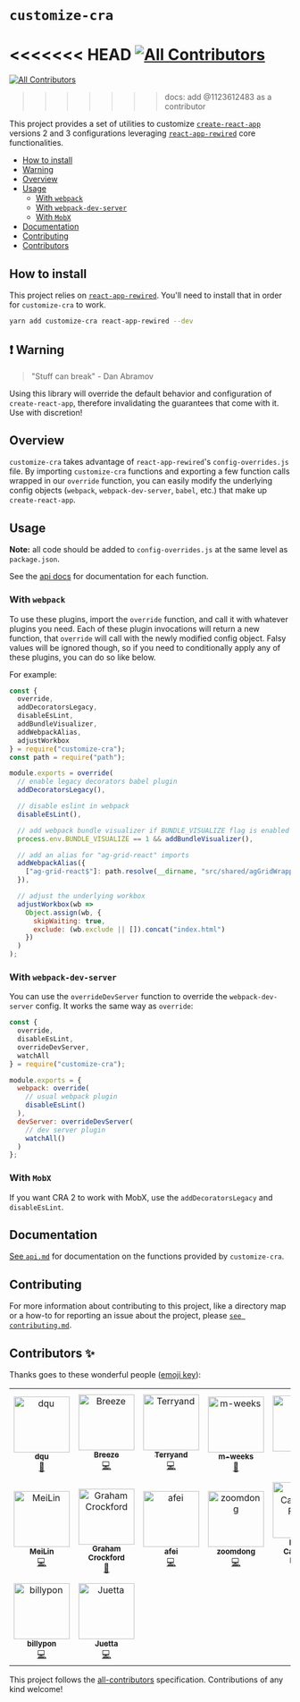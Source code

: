 # `customize-cra`

<<<<<<< HEAD
[![All Contributors](https://img.shields.io/badge/all_contributors-16-orange.svg?style=flat-square)](#contributors-)
=======
[![All Contributors](https://img.shields.io/badge/all_contributors-12-orange.svg?style=flat-square)](#contributors-)
>>>>>>> docs: add @1123612483 as a contributor

This project provides a set of utilities to customize [`create-react-app`](https://github.com/facebook/create-react-app) versions 2 and 3 configurations leveraging [`react-app-rewired`](https://github.com/timarney/react-app-rewired/) core functionalities.

- [How to install](#how-to-install)
- [Warning](#warning)
- [Overview](#overview)
- [Usage](#usage)
  - [With `webpack`](#with-webpack)
  - [With `webpack-dev-server`](#with-webpack-dev-server)
  - [With `MobX`](#with-mobx)
- [Documentation](#documentation)
- [Contributing](#contributing)
- [Contributors](#contributors)

## How to install

This project relies on [`react-app-rewired`](https://github.com/timarney/react-app-rewired/). You'll need to install that in order for `customize-cra` to work.

```bash
yarn add customize-cra react-app-rewired --dev
```

## ❗ Warning

> "Stuff can break"
> \- Dan Abramov

Using this library will override the default behavior and configuration of `create-react-app`, therefore invalidating the guarantees that come with it. Use with discretion!

## Overview

`customize-cra` takes advantage of `react-app-rewired`'s `config-overrides.js` file. By importing `customize-cra` functions and exporting a few function calls wrapped in our `override` function, you can easily modify the underlying config objects (`webpack`, `webpack-dev-server`, `babel`, etc.) that make up `create-react-app`.

## Usage

**Note:** all code should be added to `config-overrides.js` at the same level as `package.json`.

See the [api docs](api.md) for documentation for each function.

### With `webpack`

To use these plugins, import the `override` function, and call it with whatever plugins you need. Each of these plugin invocations will return a new function, that `override` will call with the newly modified config object. Falsy values will be ignored though, so if you need to conditionally apply any of these plugins, you can do so like below.

For example:

```js
const {
  override,
  addDecoratorsLegacy,
  disableEsLint,
  addBundleVisualizer,
  addWebpackAlias,
  adjustWorkbox
} = require("customize-cra");
const path = require("path");

module.exports = override(
  // enable legacy decorators babel plugin
  addDecoratorsLegacy(),

  // disable eslint in webpack
  disableEsLint(),

  // add webpack bundle visualizer if BUNDLE_VISUALIZE flag is enabled
  process.env.BUNDLE_VISUALIZE == 1 && addBundleVisualizer(),

  // add an alias for "ag-grid-react" imports
  addWebpackAlias({
    ["ag-grid-react$"]: path.resolve(__dirname, "src/shared/agGridWrapper.js")
  }),

  // adjust the underlying workbox
  adjustWorkbox(wb =>
    Object.assign(wb, {
      skipWaiting: true,
      exclude: (wb.exclude || []).concat("index.html")
    })
  )
);
```

### With `webpack-dev-server`

You can use the `overrideDevServer` function to override the `webpack-dev-server` config. It works the same way as `override`:

```js
const {
  override,
  disableEsLint,
  overrideDevServer,
  watchAll
} = require("customize-cra");

module.exports = {
  webpack: override(
    // usual webpack plugin
    disableEsLint()
  ),
  devServer: overrideDevServer(
    // dev server plugin
    watchAll()
  )
};
```

### With `MobX`

If you want CRA 2 to work with MobX, use the `addDecoratorsLegacy` and `disableEsLint`.

## Documentation

[See `api.md`](api.md) for documentation on the functions provided by `customize-cra`.

## Contributing

For more information about contributing to this project, like a directory map or a how-to for reporting an issue about the project, please [`see contributing.md`](contributing.md).

## Contributors ✨

Thanks goes to these wonderful people ([emoji key](https://allcontributors.org/docs/en/emoji-key)):

<!-- ALL-CONTRIBUTORS-LIST:START - Do not remove or modify this section -->
<!-- prettier-ignore-start -->
<!-- markdownlint-disable -->
<table>
  <tr>
    <td align="center"><a href="https://github.com/dqu"><img src="https://avatars2.githubusercontent.com/u/4287468?v=4" width="100px;" alt="dqu"/><br /><sub><b>dqu</b></sub></a><br /><a href="#question-dqu" title="Answering Questions">💬</a></td>
    <td align="center"><a href="https://blog.breezelin.cn"><img src="https://avatars2.githubusercontent.com/u/5266711?v=4" width="100px;" alt="Breeze"/><br /><sub><b>Breeze</b></sub></a><br /><a href="https://github.com/arackaf/customize-cra/commits?author=breeze2" title="Code">💻</a></td>
    <td align="center"><a href="https://github.com/Terryand"><img src="https://avatars2.githubusercontent.com/u/22273687?v=4" width="100px;" alt="Terryand"/><br /><sub><b>Terryand</b></sub></a><br /><a href="https://github.com/arackaf/customize-cra/commits?author=Terryand" title="Code">💻</a></td>
    <td align="center"><a href="https://github.com/m-weeks"><img src="https://avatars0.githubusercontent.com/u/37918120?v=4" width="100px;" alt="m-weeks"/><br /><sub><b>m-weeks</b></sub></a><br /><a href="https://github.com/arackaf/customize-cra/issues?q=author%3Am-weeks" title="Bug reports">🐛</a></td>
    <td align="center"><a href="https://github.com/wuchaoya"><img src="https://avatars2.githubusercontent.com/u/20284675?v=4" width="100px;" alt="吴超"/><br /><sub><b>吴超</b></sub></a><br /><a href="#example-wuchaoya" title="Examples">💡</a></td>
    <td align="center"><a href="http://jamesthistlewood.co.uk"><img src="https://avatars3.githubusercontent.com/u/8274049?v=4" width="100px;" alt="James Thistlewood"/><br /><sub><b>James Thistlewood</b></sub></a><br /><a href="https://github.com/arackaf/customize-cra/commits?author=jthistle" title="Code">💻</a></td>
    <td align="center"><a href="https://github.com/taddj"><img src="https://avatars1.githubusercontent.com/u/48697700?v=4" width="100px;" alt="taddj"/><br /><sub><b>taddj</b></sub></a><br /><a href="#question-taddj" title="Answering Questions">💬</a></td>
  </tr>
  <tr>
    <td align="center"><a href="https://github.com/postgetme"><img src="https://avatars3.githubusercontent.com/u/5118867?v=4" width="100px;" alt="MeiLin"/><br /><sub><b>MeiLin</b></sub></a><br /><a href="https://github.com/arackaf/customize-cra/commits?author=postgetme" title="Code">💻</a></td>
    <td align="center"><a href="https://github.com/badgerwithagun"><img src="https://avatars0.githubusercontent.com/u/6483013?v=4" width="100px;" alt="Graham Crockford"/><br /><sub><b>Graham Crockford</b></sub></a><br /><a href="#ideas-badgerwithagun" title="Ideas, Planning, & Feedback">🤔</a></td>
    <td align="center"><a href="https://github.com/gfafei"><img src="https://avatars3.githubusercontent.com/u/12234890?v=4" width="100px;" alt="afei"/><br /><sub><b>afei</b></sub></a><br /><a href="https://github.com/arackaf/customize-cra/commits?author=gfafei" title="Code">💻</a></td>
    <td align="center"><a href="https://github.com/fireairforce"><img src="https://avatars3.githubusercontent.com/u/32598811?v=4" width="100px;" alt="zoomdong"/><br /><sub><b>zoomdong</b></sub></a><br /><a href="https://github.com/arackaf/customize-cra/commits?author=fireairforce" title="Code">💻</a></td>
    <td align="center"><a href="https://github.com/danilofuchs"><img src="https://avatars0.githubusercontent.com/u/17657014?v=4" width="100px;" alt="Danilo Campana Fuchs"/><br /><sub><b>Danilo Campana Fuchs</b></sub></a><br /><a href="https://github.com/arackaf/customize-cra/commits?author=danilofuchs" title="Code">💻</a></td>
    <td align="center"><a href="https://github.com/ronarvaez"><img src="https://avatars0.githubusercontent.com/u/14306638?v=4" width="100px;" alt="Rodrigo Narvaez"/><br /><sub><b>Rodrigo Narvaez</b></sub></a><br /><a href="https://github.com/arackaf/customize-cra/commits?author=ronarvaez" title="Code">💻</a></td>
    <td align="center"><a href="https://blackmatch.github.io"><img src="https://avatars3.githubusercontent.com/u/12443954?v=4" width="100px;" alt="blackmatch"/><br /><sub><b>blackmatch</b></sub></a><br /><a href="https://github.com/arackaf/customize-cra/commits?author=blackmatch" title="Code">💻</a></td>
  </tr>
  <tr>
    <td align="center"><a href="https://github.com/billypon"><img src="https://avatars2.githubusercontent.com/u/1763302?v=4" width="100px;" alt="billypon"/><br /><sub><b>billypon</b></sub></a><br /><a href="https://github.com/arackaf/customize-cra/commits?author=billypon" title="Code">💻</a></td>
    <td align="center"><a href="https://github.com/1123612483"><img src="https://avatars1.githubusercontent.com/u/20741541?v=4" width="100px;" alt="Juetta"/><br /><sub><b>Juetta</b></sub></a><br /><a href="https://github.com/arackaf/customize-cra/commits?author=1123612483" title="Code">💻</a></td>
  </tr>
</table>

<!-- markdownlint-enable -->
<!-- prettier-ignore-end -->
<!-- ALL-CONTRIBUTORS-LIST:END -->

This project follows the [all-contributors](https://github.com/all-contributors/all-contributors) specification. Contributions of any kind welcome!
